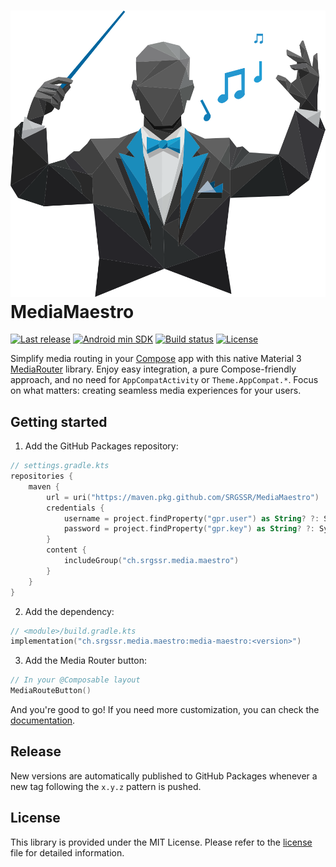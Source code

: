 # ![MediaMaestro](.idea/icon.svg) MediaMaestro

[![Last release](https://img.shields.io/github/v/release/SRGSSR/MediaMaestro?label=Release)](https://github.com/SRGSSR/MediaMaestro/releases)
[![Android min SDK](https://img.shields.io/badge/Android-21%2B-34A853)](https://github.com/SRGSSR/MediaMaestro)
[![Build status](https://img.shields.io/github/actions/workflow/status/SRGSSR/MediaMaestro/quality.yml?label=Build)](https://github.com/SRGSSR/MediaMaestro/actions/workflows/quality.yml)
[![License](https://img.shields.io/github/license/SRGSSR/MediaMaestro?label=License)](https://github.com/SRGSSR/MediaMaestro/blob/main/LICENSE)

Simplify media routing in your [Compose][compose] app with this native Material
3 [MediaRouter][androidx-mediarouter] library. Enjoy easy integration, a pure Compose-friendly
approach, and no need for `AppCompatActivity` or `Theme.AppCompat.*`. Focus on what matters:
creating seamless media experiences for your users.

## Getting started

1. Add the GitHub Packages repository:

```kotlin
// settings.gradle.kts
repositories {
    maven {
        url = uri("https://maven.pkg.github.com/SRGSSR/MediaMaestro")
        credentials {
            username = project.findProperty("gpr.user") as String? ?: System.getenv("USERNAME")
            password = project.findProperty("gpr.key") as String? ?: System.getenv("TOKEN")
        }
        content {
            includeGroup("ch.srgssr.media.maestro")
        }
    }
}
```

2. Add the dependency:

```kotlin
// <module>/build.gradle.kts
implementation("ch.srgssr.media.maestro:media-maestro:<version>")
```

3. Add the Media Router button:

```kotlin
// In your @Composable layout
MediaRouteButton()
```

And you're good to go! If you need more customization, you can check
the [documentation][media-maestro-doc].

## Release

New versions are automatically published to GitHub Packages whenever a new tag following the `x.y.z`
pattern is pushed.

## License

This library is provided under the MIT License. Please refer to the [license][license] file for
detailed information.

[androidx-mediarouter]: https://developer.android.com/media/routing/mediarouter
[compose]: https://developer.android.com/compose
[license]: https://github.com/SRGSSR/MediaMaestro/blob/main/LICENSE
[media-maestro-doc]: https://srgssr.github.io/MediaMaestro
[new-issue]: https://github.com/SRGSSR/MediaMaestro/issues/new/choose
